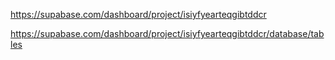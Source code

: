 https://supabase.com/dashboard/project/isiyfyearteqgibtddcr

https://supabase.com/dashboard/project/isiyfyearteqgibtddcr/database/tables


